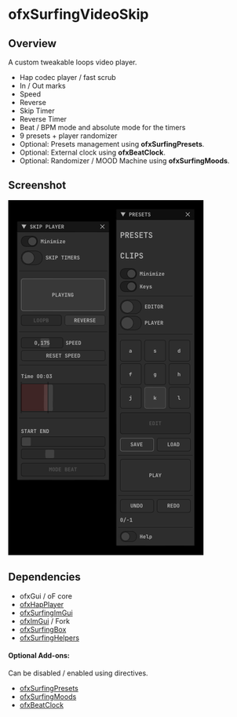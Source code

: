 # ofxSurfingVideoSkip

## Overview
A custom tweakable loops video player.  

- Hap codec player / fast scrub
- In / Out marks
- Speed
- Reverse
- Skip Timer
- Reverse Timer
- Beat / BPM mode and absolute mode for the timers
- 9 presets + player randomizer
- Optional: Presets management using **ofxSurfingPresets**.
- Optional: External clock using **ofxBeatClock**.
- Optional: Randomizer / MOOD Machine using **ofxSurfingMoods**.

## Screenshot
![](readme_images/Capture.PNG)

## Dependencies
- ofxGui / oF core
- [ofxHapPlayer](https://github.com/bangnoise/ofxHapPlayer)
- [ofxSurfingImGui](https://github.com/moebiussurfing/ofxSurfingImGui)
- [ofxImGui](https://github.com/Daandelange/ofxImGui/) / Fork
- [ofxSurfingBox](https://github.com/moebiussurfing/ofxSurfingBox)
- [ofxSurfingHelpers](https://github.com/moebiussurfing/ofxSurfingHelpers)

#### Optional Add-ons:
Can be disabled / enabled using directives.  
- [ofxSurfingPresets](https://github.com/moebiussurfing/ofxSurfingPresets)
- [ofxSurfingMoods](https://github.com/moebiussurfing/ofxSurfingMoods)
- [ofxBeatClock](https://github.com/moebiussurfing/ofxBeatClock)